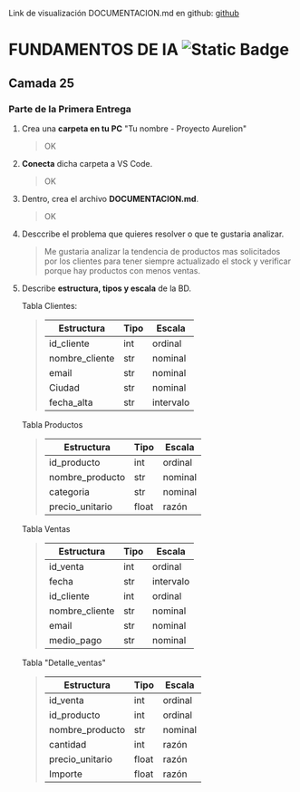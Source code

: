 Link de visualización DOCUMENTACION.md en github: [github](https://github.com/WOLFOXLOGAN/PythonGuayerd/blob/main/DOCUMENTACION.md)
# FUNDAMENTOS DE IA ![Static Badge](https://img.shields.io/badge/Inteligencia-Artificial-cyan)
## Camada 25 
### Parte de la Primera Entrega

1. Crea una **carpeta en tu PC**  "Tu nombre - Proyecto Aurelion"   
    >OK
2. **Conecta** dicha carpeta a VS Code.
    >OK
3. Dentro, crea el archivo **DOCUMENTACION.md**.
    >OK
4. Desccribe el problema que quieres resolver o que te gustaria analizar.
    >Me gustaria analizar la tendencia de productos mas solicitados por los clientes para tener siempre actualizado el stock y verificar porque hay productos con menos ventas.
5. Describe **estructura, tipos y escala** de la BD.

    Tabla Clientes:
    >|Estructura     |Tipo   |Escala     |  
    >|---------------|-------|-----------|
    >|id_cliente     |int    |ordinal    |
    >|nombre_cliente |str    |nominal    |
    >|email          |str    |nominal    |
    >|Ciudad         |str    |nominal    |
    >|fecha_alta     |str    |intervalo  |
    Tabla Productos
    >|Estructura     |Tipo   |Escala     |  
    >|---------------|-------|-----------|
    >|id_producto     |int    |ordinal   |
    >|nombre_producto |str    |nominal   |
    >|categoria       |str    |nominal   |
    >|precio_unitario |float  |razón     |
    Tabla Ventas
    >|Estructura     |Tipo   |Escala     |  
    >|---------------|-------|-----------|
    >|id_venta       |int    |ordinal   |
    >|fecha          |str    |intervalo  |
    >|id_cliente     |int    |ordinal    |
    >|nombre_cliente |str    |nominal    |
    >|email          |str    |nominal    |
    >|medio_pago     |str    |nominal    |
    Tabla "Detalle_ventas"
    >|Estructura     |Tipo   |Escala     |  
    >|---------------|-------|-----------|
    >|id_venta        |int    |ordinal   |
    >|id_producto     |int    |ordinal   |
    >|nombre_producto |str    |nominal   |
    >|cantidad        |int    |razón     |
    >|precio_unitario |float  |razón     |
    >|Importe         |float  |razón     |
